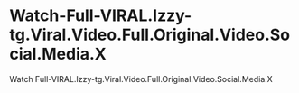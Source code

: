 # Watch-Full-VIRAL.Izzy-tg.Viral.Video.Full.Original.Video.Social.Media.X
Watch Full-VIRAL.Izzy-tg.Viral.Video.Full.Original.Video.Social.Media.X
